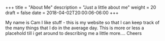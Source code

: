 +++
title = "About Me"
description = "Just a little about me"
weight = 20
draft = false
date = 2018-04-02T20:00:06-06:00
+++

My name is Cam I like stuff - this is my website so that I can keep track of the many things that I do in the average day. This is more or less a placehold till i get around to describing me a little more....
Cheers
